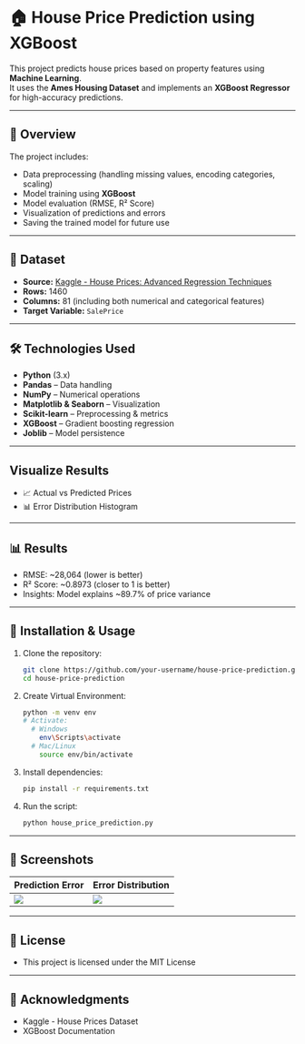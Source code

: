 # 🏠 House Price Prediction using XGBoost

This project predicts house prices based on property features using **Machine Learning**.  
It uses the **Ames Housing Dataset** and implements an **XGBoost Regressor** for high-accuracy predictions.  

---

## 📌 Overview

The project includes:
- Data preprocessing (handling missing values, encoding categories, scaling)
- Model training using **XGBoost**
- Model evaluation (RMSE, R² Score)
- Visualization of predictions and errors
- Saving the trained model for future use

---

## 📂 Dataset
- **Source:** [Kaggle - House Prices: Advanced Regression Techniques](https://www.kaggle.com/c/house-prices-advanced-regression-techniques)
- **Rows:** 1460  
- **Columns:** 81 (including both numerical and categorical features)  
- **Target Variable:** `SalePrice`

---

## 🛠 Technologies Used
- **Python** (3.x)
- **Pandas** – Data handling
- **NumPy** – Numerical operations
- **Matplotlib & Seaborn** – Visualization
- **Scikit-learn** – Preprocessing & metrics
- **XGBoost** – Gradient boosting regression
- **Joblib** – Model persistence

---

## Visualize Results

- 📈 Actual vs Predicted Prices
- 📊 Error Distribution Histogram

---

## 📊 Results

- RMSE: ~28,064 (lower is better)
- R² Score: ~0.8973 (closer to 1 is better)
- Insights: Model explains ~89.7% of price variance

---

## 🚀 Installation & Usage
1. Clone the repository:
   ```bash
   git clone https://github.com/your-username/house-price-prediction.git
   cd house-price-prediction
2. Create Virtual Environment:
   ```bash
   python -m venv env
   # Activate:
     # Windows
       env\Scripts\activate
     # Mac/Linux
       source env/bin/activate
3. Install dependencies:
    ```bash
    pip install -r requirements.txt
4. Run the script:
   ```bash
   python house_price_prediction.py
   
---

## 📸 Screenshots

| Prediction Error | Error Distribution |
|------------------|-----------------|
| ![](./screenshots/prediction_error.png) | ![](./screenshots/error_distribution.png) |

---

## 📜 License
 - This project is licensed under the MIT License

 ---

## 🙌 Acknowledgments

- Kaggle - House Prices Dataset
- XGBoost Documentation

